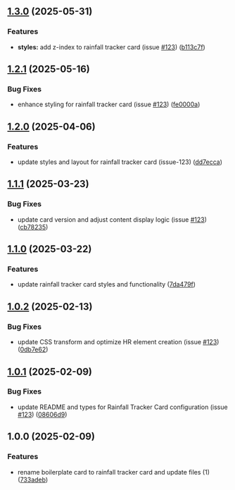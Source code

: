 ## [1.3.0](https://github.com/DidacChaves/rainfall-tracker-card/compare/v1.2.1...v1.3.0) (2025-05-31)

### Features

* **styles:** add z-index to rainfall tracker card (issue [#123](https://github.com/DidacChaves/rainfall-tracker-card/issues/123)) ([b113c7f](https://github.com/DidacChaves/rainfall-tracker-card/commit/b113c7f0fcc4c57aef3d047238bbc1344f54dca1))

## [1.2.1](https://github.com/DidacChaves/rainfall-tracker-card/compare/v1.2.0...v1.2.1) (2025-05-16)

### Bug Fixes

* enhance styling for rainfall tracker card (issue [#123](https://github.com/DidacChaves/rainfall-tracker-card/issues/123)) ([fe0000a](https://github.com/DidacChaves/rainfall-tracker-card/commit/fe0000aadd939f8585e5ec1b3bacd20276301a0b))

## [1.2.0](https://github.com/DidacChaves/rainfall-tracker-card/compare/v1.1.1...v1.2.0) (2025-04-06)

### Features

* update styles and layout for rainfall tracker card (issue-123) ([dd7ecca](https://github.com/DidacChaves/rainfall-tracker-card/commit/dd7eccae72e786242e4ae5e134bd3602538bb876))

## [1.1.1](https://github.com/DidacChaves/rainfall-tracker-card/compare/v1.1.0...v1.1.1) (2025-03-23)

### Bug Fixes

* update card version and adjust content display logic (issue [#123](https://github.com/DidacChaves/rainfall-tracker-card/issues/123)) ([cb78235](https://github.com/DidacChaves/rainfall-tracker-card/commit/cb78235210130051919f18eea00e0bba82a247f9))

## [1.1.0](https://github.com/DidacChaves/rainfall-tracker-card/compare/v1.0.2...v1.1.0) (2025-03-22)

### Features

* update rainfall tracker card styles and functionality ([7da479f](https://github.com/DidacChaves/rainfall-tracker-card/commit/7da479f12f1012a56baed56b4a4d22cd9a6667c7))

## [1.0.2](https://github.com/DidacChaves/rainfall-tracker-card/compare/v1.0.1...v1.0.2) (2025-02-13)

### Bug Fixes

* update CSS transform and optimize HR element creation (issue [#123](https://github.com/DidacChaves/rainfall-tracker-card/issues/123)) ([0db7e62](https://github.com/DidacChaves/rainfall-tracker-card/commit/0db7e62b5ff8fdbc35c4316fe243226071c39577))

## [1.0.1](https://github.com/DidacChaves/rainfall-tracker-card/compare/v1.0.0...v1.0.1) (2025-02-09)

### Bug Fixes

* update README and types for Rainfall Tracker Card configuration (issue [#123](https://github.com/DidacChaves/rainfall-tracker-card/issues/123)) ([08606d9](https://github.com/DidacChaves/rainfall-tracker-card/commit/08606d9bc5aabb2d46f25fb1fe47ded047bf4506))

## 1.0.0 (2025-02-09)

### Features

* rename boilerplate card to rainfall tracker card and update files (1) ([733adeb](https://github.com/DidacChaves/rainfall-tracker-card/commit/733adebeb164a228eb013f07da85bc911e97fc41))
